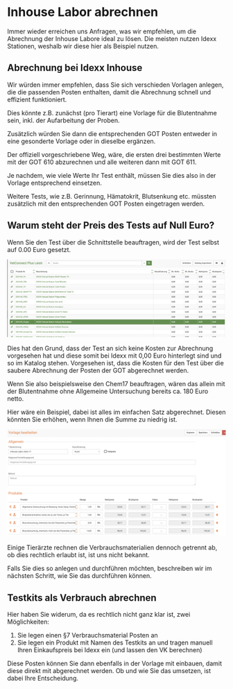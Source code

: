 # Inhouse Labor abrechnen  

Immer wieder erreichen uns Anfragen, was wir empfehlen, um die Abrechnung der Inhouse Labore ideal zu lösen. Die meisten nutzen 
Idexx Stationen, weshalb wir diese hier als Beispiel nutzen.  

## Abrechnung bei Idexx Inhouse   

Wir würden immer empfehlen, dass Sie sich verschieden Vorlagen anlegen, die die passenden Posten enthalten, damit die Abrechnung
schnell und effizient funktioniert. 

Dies könnte z.B. zunächst (pro Tierart) eine Vorlage für die Blutentnahme sein, inkl. der Aufarbeitung der Proben.

Zusätzlich würden Sie dann die entsprechenden GOT Posten entweder in eine gesonderte Vorlage oder in dieselbe ergänzen.  

Der offiziell vorgeschriebene Weg, wäre, die ersten drei bestimmten Werte mit der GOT 610 abzurechnen und alle weiteren dann mit GOT 611.

Je nachdem, wie viele Werte Ihr Test enthält, müssen Sie dies also in der Vorlage entsprechend einsetzen.   

Weitere Tests, wie z.B. Gerinnung, Hämatokrit, Blutsenkung etc. müssten zusätzlich mit den entsprechenden GOT Posten 
eingetragen werden.   

## Warum steht der Preis des Tests auf Null Euro?  

Wenn Sie den Test über die Schnittstelle beauftragen, wird der Test selbst auf 0.00 Euro gesetzt.   

![](../../static/img/Labor/inhousepreise.png)

Dies hat den Grund, dass der Test an sich keine Kosten zur Abrechnung vorgesehen hat und diese somit bei Idexx mit 0,00 Euro hinterlegt sind und so im Katalog stehen.
Vorgesehen ist, dass die Kosten für den Test über die saubere Abrechnung der Posten der GOT abgerechnet werden.

Wenn Sie also beispielsweise den Chem17 beauftragen, wären das allein mit der Blutentnahme ohne Allgemeine Untersuchung bereits ca. 180 Euro netto. 

Hier wäre ein Beispiel, dabei ist alles im einfachen Satz abgerechnet. Diesen könnten Sie erhöhen, wenn Ihnen die Summe zu niedrig ist.
  
![](../../static/img/Labor/chem17beispiel.png)


Einige Tierärzte rechnen die Verbrauchsmaterialien dennoch getrennt ab, ob dies rechtlich erlaubt ist, ist uns nicht bekannt. 

Falls Sie dies so anlegen und durchführen möchten, beschreiben wir im nächsten Schritt, wie Sie das durchführen können. 


## Testkits als Verbrauch abrechnen   

Hier haben Sie widerum, da es rechtlich nicht ganz klar ist, zwei Möglichkeiten:  

1. Sie legen einen §7 Verbrauchsmaterial Posten an  
2.  Sie legen ein Produkt mit Namen des Testkits an und tragen manuell Ihren Einkaufspreis bei Idexx ein (und lassen den VK berechnen)  

Diese Posten können Sie dann ebenfalls in der Vorlage mit einbauen, damit diese direkt mit abgerechnet werden. Ob und wie Sie das 
umsetzen, ist dabei Ihre Entscheidung. 